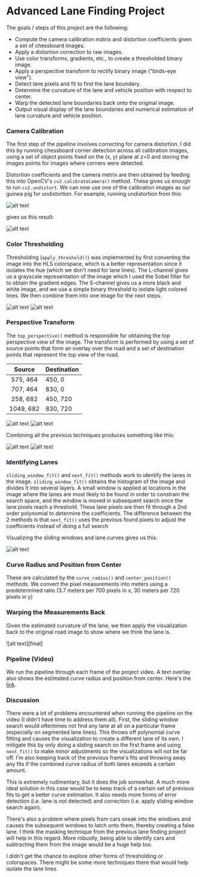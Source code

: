 # Advanced Lane Finding Project

The goals / steps of this project are the following:

* Compute the camera calibration matrix and distortion coefficients given a set of chessboard images.
* Apply a distortion correction to raw images.
* Use color transforms, gradients, etc., to create a thresholded binary image.
* Apply a perspective transform to rectify binary image ("birds-eye view").
* Detect lane pixels and fit to find the lane boundary.
* Determine the curvature of the lane and vehicle position with respect to center.
* Warp the detected lane boundaries back onto the original image.
* Output visual display of the lane boundaries and numerical estimation of lane curvature and vehicle position.

[//]: # (Image References)

[distorted]: ./camera_cal/calibration1.jpg "Distorted"
[undistorted]: ./examples/undistort_output.png "Undistorted"
[original]: ./test_images/test1.jpg "Road Transformed"
[threshold]: ./examples/binary.jpg "Binary Example"
[straight]: ./text_images/straight_lines1.jpg "Straight Lane"
[warped]: ./examples/warped_straight_lines.jpg "Warp Example"
[test4]: ./test_images/test4.jpg "Test 4"
[pipeline]: ./examples/pipeline.jpg "Pipeline Result"
[curve]: ./examples/curve_fit.jpg "Fit Visual"
[output]: ./examples/final.jpg "Output"
[video1]: ./project_video_out.mp4 "Video"

### Camera Calibration

The first step of the pipeline involves correcting for camera distortion. I did this by running chessboard corner detection across all calibration images, using a set of object points fixed on the (x, y) plane at z=0 and storing the images points for images where corners were detected.

Distortion coefficients and the camera metrix  are then obtained by feeding this into OpenCV's `cv2.calibrateCamera()` method. These gives us enough to run `cv2.undistort`. We can now use one of the calibration images as our guinea pig for undistortion. For example, running undistortion from this:

![alt text][distorted]

gives us this result:

![alt text][undistorted]

### Color Thresholding

Thresholding (`apply_threshold()`) was implemented by first converting the image into the HLS colorspace, which is a better representation since it isolates the hue (which we don't need for lane lines). The L-channel gives us a grayscale representation of the image which I used the Sobel filter for to obtain the gradient edges. The S-channel gives us a more black and white image, and we use a simple binary threshold to isolate light colored lines. We then combine them into one image for the next steps.

![alt text][original]
![alt text][threshold]

### Perspective Transform

The `top_perspective()` method is responsible for obtaining the top perspective view of the image.
The transform is performed by using a set of source points that form an overlay over the road and a set of destination points that represent the top view of the road.

| Source      | Destination    |
|:-----------:|:---------------|
|575, 464     |450, 0          |
|707, 464     |830, 0          |
|258, 682     |450, 720        |
|1049, 682    |830, 720        |

![alt text][straight]
![alt text][warped]

Combining all the previous techniques produces something like this:

![alt text][test4]
![alt text][pipeline]

### Identifying Lanes

`sliding_window_fit()` and `next_fit()` methods work to identify the lanes in the image. `sliding_window_fit()` obtains the histogram of the image and divides it into several layers. A small window is applied at locations in the image where the lanes are most likely to be found in order to constrain the search space, and the window is moved in subsequent search once the lane pixels reach a threshold. These lane pixels are then fit through a 2nd order polynomial to determine the coefficients. The difference between the 2 methods is that `next_fit()` uses the previous found pixels to adjust the coefficients instead of doing a full search

Visualizing the sliding windows and lane curves gives us this:

![alt text][curve]

### Curve Radius and Position from Center

These are calculated by the `curve_radius()` and `center_position()` methods. We convert the pixel measurements into meters using a predetermined ratio (3.7 meters per 700 pixels in x, 30 meters per 720 pixels in y)

### Warping the Measurements Back

Given the estimated curvature of the lane, we then apply the visualization back to the original road image to show where we think the lane is.

![alt text][final]

### Pipeline (Video)

We run the pipeline through each frame of the project video. A text overlay also shows the estimated curve radius and position from center. Here's the [link](./project_video_out.mp4).

### Discussion

There were a lot of problems encountered when running the pipeline on the video (I didn't have time to address them all). First, the sliding window search would oftentimes not find any lane at all on a particular frame (especially on segmented lane lines). This throws off polynomial curve fitting and causes the visualization to create a different lane of its own. I mitigate this by only doing a sliding search on the first frame and using `next_fit()` to make minor adjustments so the visualizations will not be far off. I'm also keeping track of the previous frame's fits and throwing away any fits if the combined curve radius of both lanes exceeds a certain amount.

This is extremely rudimentary, but it does the job somewhat. A much more ideal solution in this case would be to keep track of a certain set of previous fits to get a better curve estimation. It
also needs more forms of error detection (i.e. lane is not detected) and correction (i.e. apply sliding window search again).

There's also a problem where pixels from cars sneak into the windows and causes the subsequent windows to latch onto them, thereby creating a false lane. I think the masking technique from the previous lane finding project will help in this regard. More robustly, being able to identify cars and subtracting them from the image would be a huge help too.

I didn't get the chance to explore other forms of thresholding or colorspaces. There might be some more techniques there that would help isolate the lane lines.
